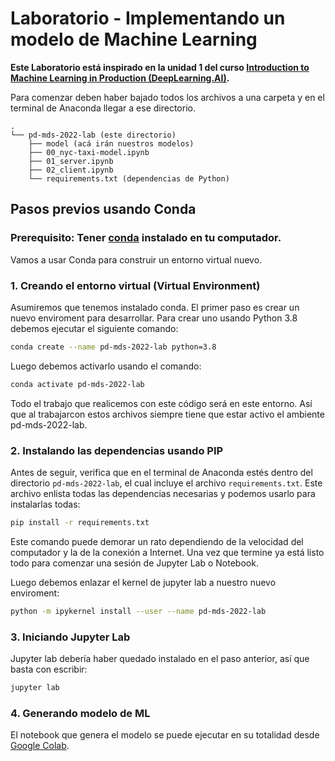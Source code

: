 # Laboratorio - Implementando un modelo de Machine Learning

**Este Laboratorio está inspirado en la unidad 1 del curso [Introduction to Machine Learning in Production (DeepLearning.AI)](https://www.coursera.org/learn/introduction-to-machine-learning-in-production/home/welcome).**

Para comenzar deben haber bajado todos los archivos a una carpeta y en el terminal de Anaconda llegar a ese directorio.

```
.
└── pd-mds-2022-lab (este directorio)
    ├── model (acá irán nuestros modelos)
    ├── 00_nyc-taxi-model.ipynb
    ├── 01_server.ipynb
    ├── 02_client.ipynb
    └── requirements.txt (dependencias de Python)
```
 
 
## Pasos previos usando Conda
 
### Prerequisito: Tener [conda](https://docs.conda.io/en/latest/) instalado en tu computador.
 
Vamos a usar Conda para construir un entorno virtual nuevo.
 
### 1. Creando el entorno virtual (Virtual Environment)
 
Asumiremos que tenemos instalado conda. El primer paso es crear un nuevo enviroment para desarrollar. Para crear uno usando Python 3.8 debemos ejecutar el siguiente comando:
 
```bash
conda create --name pd-mds-2022-lab python=3.8
```
 
Luego debemos activarlo usando el comando:
 
```bash
conda activate pd-mds-2022-lab
```
 
Todo el trabajo que realicemos con este código será en este entorno. Así que al trabajarcon estos archivos siempre tiene que estar activo el ambiente pd-mds-2022-lab.
 
### 2. Instalando las dependencias usando PIP 
 
Antes de seguir, verifica que en el terminal de Anaconda estés dentro del directorio `pd-mds-2022-lab`, el cual incluye el archivo `requirements.txt`. Este archivo enlista todas las dependencias necesarias y podemos usarlo para instalarlas todas:
 
```bash
pip install -r requirements.txt
```
 
Este comando puede demorar un rato dependiendo de la velocidad del computador y la de la conexión a Internet. Una vez que termine ya está listo todo para comenzar una sesión de Jupyter Lab o Notebook.

Luego debemos enlazar el kernel de jupyter lab a nuestro nuevo enviroment:

```bash
python -m ipykernel install --user --name pd-mds-2022-lab
```

 
### 3. Iniciando Jupyter Lab
 
Jupyter lab debería haber quedado instalado en el paso anterior, así que basta con escribir:

```bash
jupyter lab
```

### 4. Generando modelo de ML

El notebook que genera el modelo se puede ejecutar en su totalidad desde [Google Colab](https://drive.google.com/file/d/19R8yRdgGOIuGCBmHZQibADRbz_JRV6tt/view?usp=sharing).
